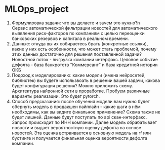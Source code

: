 # MLOps_project
  1. Формулировка задачи: что вы делаете и зачем это нужно?n\
     Сервис автоматической фильтрации новостей для автоматического выявления риск-факторов по компаниям с целью переоценки банковских резервов и капитала в реальном времени.
  2. Данные: откуда вы их собираетесь брать (конкретные ссылки), какие у них есть особенности, что может стать проблемой, почему этих данных достаточно для решения поставленной задачи?
     Новостной поток - выгрузка компании интерфакс. Целовое событие дефолта - база банкротств "Коммерсант" и база кредитной истории ОКБ
  3. Подоход к моделированию: какие модели (имена нейросетей, библиотек) вы будете использвоать в решении вашей задачи, какова будет конфигурация решения? Можно приложить схему.
     Архитектура найронной сети в проработке. Пробуем различные варианты реализации. Это будет pytorch.
  4. Способ предсказания: после обучения модели вам нужно будет обернуть модель в продакшен пайплайн - какие шаги в нём необходимы, как вы видите финальное применение? Схема также не будет лишней.
     Данные будут поступать по api скан-интерфакс. Запрос происходит по ИНН компании. Далее модель обрабатывает новости и выдает вероятностную оценку дефолта на основе новостей. Эта оценка встраивается в основную модель на rf или бустинге и получается финальная оценка вероятности дефолта компании.
